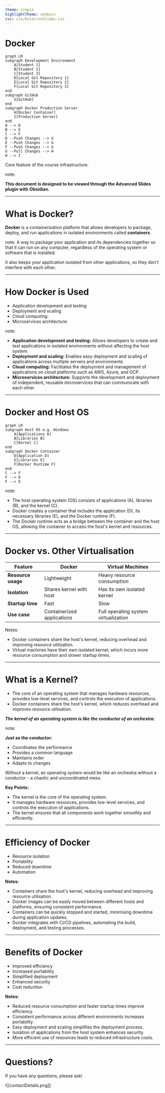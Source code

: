 ```yaml
---
theme: simple
highlightTheme: zenburn
css: css/holocronSlides.css
---
```

# Docker

```mermaid 
graph LR
subgraph Development Environment
    A[Student 1]
    B[Student 2]
    C[Student 3]
    D[Local Git Repository 1]
    E[Local Git Repository 2]
    F[Local Git Repository 3]
end
subgraph GitHub
    G[GitHub]
end
subgraph Docker Production Server
    H[Docker Container]
    I[Production Server]
end
A --> D
B --> E
C --> F
D --Push Changes --> G
E --Push Changes --> G
F --Push Changes --> G
G --Pull Changes --> H
H --> I
```

Core feature of the course infrastructure.

note:

**This document is designed to be viewed through the Advanced Slides plugin with Obsidian.**

---

# What is Docker?

**Docker** is a containerisation platform that allows developers to package, deploy, and run applications in isolated environments called **containers**.

note:
A way to package your application and its dependencies together so that it can run on any computer, regardless of the operating system or software that is installed. 

It also keeps your application isolated from other applications, so they don't interfere with each other.

---
# How Docker is Used

- Application development and testing
- Deployment and scaling
- Cloud computing:
- Microservices architecture:

note:
- **Application development and testing:** Allows developers to create and test applications in isolated environments without affecting the host system.
- **Deployment and scaling:** Enables easy deployment and scaling of applications across multiple servers and environments.
- **Cloud computing:** Facilitates the deployment and management of applications on cloud platforms such as AWS, Azure, and GCP.
- **Microservices architecture:** Supports the development and deployment of independent, reusable microservices that can communicate with each other.


---
# Docker and Host OS

```mermaid
graph LR
subgraph Host OS e.g. Windows
    A[Applications A]
    B[Libraries B]
    C[Kernel C]
end
subgraph Docker Container
    D[Application D]
    E[Libraries E]
    F[Docker Runtime F]
end
C --> F
F --> D
F --> E
```



note:

- The host operating system (OS) consists of applications (A), libraries (B), and the kernel (C).
- Docker creates a container that includes the application (D), its necessary libraries (E), and the Docker runtime (F).
- The Docker runtime acts as a bridge between the container and the host OS, allowing the container to access the host's kernel and resources.

---
# Docker vs. Other Virtualisation

|Feature|Docker|Virtual Machines|
|---|---|---|
|**Resource usage**|Lightweight|Heavy resource consumption|
|**Isolation**|Shares kernel with host|Has its own isolated kernel|
|**Startup time**|Fast|Slow|
|**Use case**|Containerized applications|Full operating system virtualization|

Notes:

- Docker containers share the host's kernel, reducing overhead and improving resource utilization.
- Virtual machines have their own isolated kernel, which incurs more resource consumption and slower startup times.

---

# What is a Kernel?

- The core of an operating system that manages hardware resources, provides low-level services, and controls the execution of applications.
- Docker containers share the host's kernel, which reduces overhead and improves resource utilisation.

***The kernel of an operating system is like the conductor of an orchestra.***


note:

**Just as the conductor:**

- Coordinates the performance
- Provides a common language
- Maintains order
- Adapts to changes

Without a kernel, an operating system would be like an orchestra without a conductor - a chaotic and uncoordinated mess.

**Key Points:**

- The kernel is the core of the operating system.
- It manages hardware resources, provides low-level services, and controls the execution of applications.
- The kernel ensures that all components work together smoothly and efficiently.

---



# Efficiency of Docker

- Resource isolation
- Portability
- Reduced downtime
- Automation

**Notes:**

- Containers share the host's kernel, reducing overhead and improving resource utilisation.
- Docker images can be easily moved between different hosts and platforms, ensuring consistent performance.
- Containers can be quickly stopped and started, minimising downtime during application updates.
- Docker integrates with CI/CD pipelines, automating the build, deployment, and testing processes.

---

# Benefits of Docker


- Improved efficiency
- Increased portability
- Simplified deployment
- Enhanced security
- Cost reduction

**Notes:**

- Reduced resource consumption and faster startup times improve efficiency.
- Consistent performance across different environments increases portability.
- Easy deployment and scaling simplifies the deployment process.
- Isolation of applications from the host system enhances security.
- More efficient use of resources leads to reduced infrastructure costs.


---

# Questions?

If you have any questions, please ask!

![[contactDetails.png]]